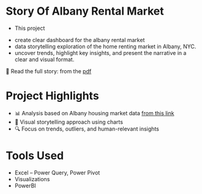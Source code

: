 # Story Of Albany Rental Market

* This project
- create clear dashboard for the albany rental market
- data storytelling exploration of the home renting market in Albany, NYC.
- uncover trends, highlight key insights, and present the narrative in a clear and visual format.

📄 Read the full story: from the [pdf](https://github.com/AliElgamal9/story-of-albany-home-renting/blob/main/AlbanyMarketStory/Presentation1.pdf)

# Project Highlights
- 📊 Analysis based on Albany housing market data [from this link](https://insideairbnb.com/get-the-data/)
- 🎨 Visual storytelling approach using charts 
- 🔍 Focus on trends, outliers, and human-relevant insights

# Tools Used
- Excel – Power Query, Power Pivot
- Visualizations
- PowerBI
